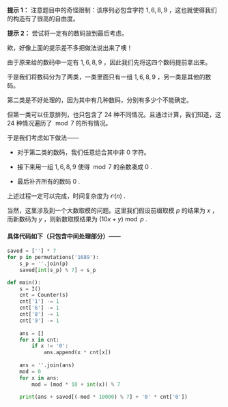 **提示 1：** 注意题目中的奇怪限制：该序列必包含字符 $1,6,8,9$ ，这也就使得我们的构造有了很高的自由度。

**提示 2：** 尝试将一定有的数码放到最后考虑。

欸，好像上面的提示差不多把做法说出来了噢！

由于原来给的数码中一定有 $1,6,8,9$ ，因此我们先将这四个数码提前拿出来。

于是我们将数码分为了两类，一类里面只有一组 $1,6,8,9$ ，另一类是其他的数码。

第二类是不好处理的，因为其中有几种数码，分别有多少个不能确定。

但第一类可以任意排列，也只包含了 $24$ 种不同情况。且通过计算，我们知道，这 $24$ 种情况遍历了 $\bmod 7$ 的所有情况。

于是我们考虑如下做法——

- 对于第二类的数码，我们任意组合其中非 $0$ 字符。

- 接下来用一组 $1,6,8,9$ 使得 $\bmod 7$ 的余数凑成 $0$ .

- 最后补齐所有的数码 $0$ .

上述过程一定可以完成，时间复杂度为 $\mathcal{O}(n)$ .

当然，这里涉及到一个大数取模的问题。这里我们假设前缀取模 $p$ 的结果为 $x$ ，而新数码为 $y$ ，则新数取模结果为 $(10x+y)\bmod p$ .

#### 具体代码如下（只包含中间处理部分）——

```Python []
saved = [''] * 7
for p in permutations('1689'):
    s_p = ''.join(p)
    saved[int(s_p) % 7] = s_p

def main():
    s = I()
    cnt = Counter(s)
    cnt['1'] -= 1
    cnt['6'] -= 1
    cnt['8'] -= 1
    cnt['9'] -= 1
    
    ans = []
    for x in cnt:
        if x != '0':
            ans.append(x * cnt[x])
    
    ans = ''.join(ans)
    mod = 0
    for x in ans:
        mod = (mod * 10 + int(x)) % 7
    
    print(ans + saved[(-mod * 10000) % 7] + '0' * cnt['0'])
```
